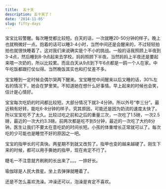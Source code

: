 ```yaml
---
title:  五十天
description: 五十天了！
date: '2014-11-05'
slug: fifty-days
---
```


宝宝比较警醒。每次睡觉都比较短。白天的话，一次就睡20-50分钟的样子。晚上也就稍微好一点。抱着的话可以睡3-4小时，当然中间还是会醒来的，不过轻轻拍拍也就很快睡着了。这对我们来说确实是个不小的挑战。一般的话我照顾上半夜到3-4点，然后睡到8-9点起来去学校。妈妈照顾下半夜。当然妈妈上半夜还是要起来喂一次奶的，所以比较累。而且白天从9点到下午6点都是一鸥一个人在家。中午吃饭都跟打仗似得。当然晚饭其实也和打仗差不多。

宝宝睡到一定时候会偶尔哭两下醒来。宝宝睡觉中间醒来以后又睡的话，30%左右的情况下，她会在梦里笑。不知道她在想什么好事情。早上起来的时候也会笑，估计是心情好。

宝宝每次吃奶的时间都比较短。大部分情况下就3-4分钟。所以外号“李三分”。最近稍有好转，能吃6-8分钟的样子。究其原因，可能还是因为奶流的速度太快了。所以宝宝吃不了太久。比较过吃之前和之后的重量三次，一次吃了1.5磅，一次2.5磅，最近的一次大约3.3磅。前两次都是吃不到5分钟，最近的一次吃了大约8分钟。医生让我们不要太在意吃奶的时间长短。小孩的体重增长正常就可以了。每次吃的少可能也是睡觉不好的原因之一吧。

宝宝的指甲长的可真快。两星期不到就又改剪了。指甲也变的越来越硬了。刚生下来的时候，都可以用手撕她的指甲，现在肯定不行了。

睫毛一不注意就齐刷刷的长出来了。。。一排好长。

瑜伽球是人民大救星。坐上去弹弹就睡着了。

还是不怎么喜欢洗澡。冲澡还可以，泡澡是肯定不喜欢。

